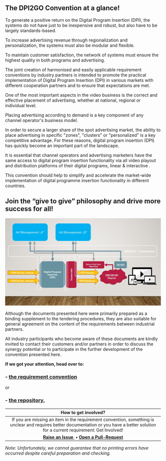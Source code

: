 ## The DPI2GO Convention at a glance! 

To generate a positive return on the Digital Program Insertion (DPI), the systems do not have just to be inexpensive and robust, but also have to be largely standards-based.

To increase advertising revenue through regionalization and personalization, the systems must also be modular and flexible. 

To maintain customer satisfaction, the network of systems must ensure the highest quality in both programs and advertising.

The joint creation of harmonised and easily applicable requirement conventions by industry partners is intended to promote the practical implementation of Digital Program Insertion (DPI) in various markets with different cooperation partners and to ensure that expectations are met.

One of the most important aspects in the video business is the correct and effective placement of advertising, whether at national, regional or individual level. 

Placing advertising according to demand is a key component of any channel operator's business model. 

In order to secure a larger share of the spot advertising market, the ability to place advertising in specific "zones", "clusters" or "personalized" is a key competitive advantage. For these reasons, digital program insertion (DPI) has quickly become an important part of the landscape. 

It is essential that channel operators and advertising marketers have the same access to digital program insertion functionality via all video playout and distribution platforms of their digital programs, linear & interactive . 

This convention should help to simplify and accelerate the market-wide implementation of digital programme insertion functionality in different countries. 

## Join the “give to give” philosophy and drive more success for all!

![DPI Landscape](DPI2GO-Overview.jpg)

Although the documents presented here were primarily prepared as a binding supplement to the tendering procedures, they are also suitable for general agreement on the content of the requirements between industrial partners.

All industry participants who become aware of these documents are kindly invited to contact their customers and/or partners in order to discuss the synergy potential or to participate in the further development of the convention presented here.

**If we got your attention, head over to:** 
### - [the requirement convention](https://github.com/dpi2go/dpi2go.github.io/blob/master/DPI2GO%20Requirements%20Convention.md) 
or 
### - [the repository.](https://github.com/dpi2go/dpi2go.github.io)

|                     How to get involved?                     |
| :----------------------------------------------------------: |
| If you are missing an item in the requirement convention, something is unclear and requires better documentation or you have a better solution for a current requirement: Get Involved! |
| **<a href='https://github.com/dpi2go/dpi2go.github.io/issues' class='btn btn-primary'>Raise an Issue </a> • <a href='https://github.com/dpi2go/dpi2go.github.io/pulls' class='btn btn-primary'>Open a Pull-Request</a>** |

_Note: Unfortunately, we cannot guarantee that no printing errors have occurred despite careful preparation and checking._


